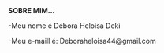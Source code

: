 <HTML>
<B>SOBRE MIM...</B><P>
-Meu nome é Débora Heloisa Deki<P>
-Meu e-maill é: Deboraheloisa44@gmail.com<p>

</HTML>

